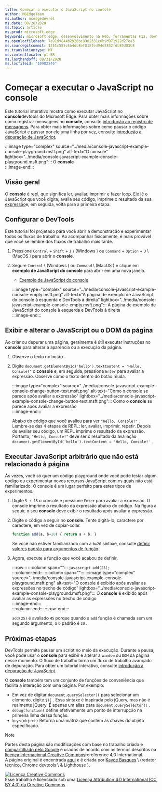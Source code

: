 ```yaml
---
title: Começar a executar o JavaScript no console
author: MSEdgeTeam
ms.author: msedgedevrel
ms.date: 08/28/2020
ms.topic: article
ms.prod: microsoft-edge
keywords: microsoft edge, desenvolvimento na Web, ferramentas F12, devtools
ms.openlocfilehash: 7e91d9844b2926bc8302331c6b9d971922d27ea3
ms.sourcegitcommit: 1251c555c6b4db8ef8187ed94d8832fdb89d03b8
ms.translationtype: MT
ms.contentlocale: pt-BR
ms.lasthandoff: 08/31/2020
ms.locfileid: "10982246"
---
```

<!-- Copyright Kayce Basques 

   Licensed under the Apache License, Version 2.0 (the "License");
   you may not use this file except in compliance with the License.
   You may obtain a copy of the License at

       https://www.apache.org/licenses/LICENSE-2.0

   Unless required by applicable law or agreed to in writing, software
   distributed under the License is distributed on an "AS IS" BASIS,
   WITHOUT WARRANTIES OR CONDITIONS OF ANY KIND, either express or implied.
   See the License for the specific language governing permissions and
   limitations under the License.  -->







# Começar a executar o JavaScript no console   



Este tutorial interativo mostra como executar JavaScript no **console**devtools do Microsoft Edge.  Para obter mais informações sobre como registrar mensagens no **console**, consulte [introdução ao registro de mensagens][DevToolsConsoleLoggingMessages].  Para obter mais informações sobre como pausar o código JavaScript e passar por ele uma linha por vez, consulte [introdução à depuração de JavaScript][DevToolsJavascriptIndex].  

:::image type="complex" source="../media/console-javascript-example-console-playground.msft.png" alt-text="O console" lightbox="../media/console-javascript-example-console-playground.msft.png":::
   O **console**  
:::image-end:::  

## Visão geral   

O **console** é [repl][WikiReadEvalPrintLoop], que significa ler, avaliar, imprimir e fazer loop.  Ele lê o JavaScript que você digita, avalia seu código, imprime o resultado da sua [expressão][2alityExpressionsVersusStatements]e, em seguida, volta para a primeira etapa.  

## Configurar o DevTools   

Este tutorial foi projetado para você abrir a demonstração e experimentar todos os fluxos de trabalho.  Ao acompanhar fisicamente, é mais provável que você se lembre dos fluxos de trabalho mais tarde.

1.  Pressione `Control` + `Shift` + `J` \ (Windows \) ou `Command` + `Option` + `J` \ (MacOS \) para abrir o **console**.  
1.  Segure `Control` \ (Windows \) ou `Command` \ (MacOS \) e clique em **exemplo de JavaScript do console** para abrir em uma nova janela.  
    
    *   [Exemplo de JavaScript do console][GlitchConsoleJavascriptExample]  
    
    :::image type="complex" source="../media/console-javascript-example-console-empty.msft.png" alt-text="A página de exemplo de JavaScript do console à esquerda e DevTools à direita" lightbox="../media/console-javascript-example-console-empty.msft.png":::
       A página de exemplo de JavaScript do console à esquerda e DevTools à direita  
    :::image-end:::  
    
## Exibir e alterar o JavaScript ou o DOM da página   

Ao criar ou depurar uma página, geralmente é útil executar instruções no **console** para alterar a aparência ou a execução da página.  
    
1.  Observe o texto no botão.  
1.  Digite `document.getElementById('hello').textContent = 'Hello, Console!'` o **console** e, em seguida, pressione `Enter` para avaliar a expressão.  Observe como o texto dentro do botão muda.  
    
    :::image type="complex" source="../media/console-javascript-example-console-change-button-text.msft.png" alt-text="Como o console se parece após avaliar a expressão" lightbox="../media/console-javascript-example-console-change-button-text.msft.png":::
       Como o **console** se parece após avaliar a expressão  
    :::image-end:::  
    
    Abaixo do código que você avaliou para ver `"Hello, Console!"` .  Lembre-se das 4 etapas de REPL: ler, avaliar, imprimir, repetir.  Depois de avaliar seu código, um REPL imprime o resultado da expressão.  Portanto, `"Hello, Console!"` deve ser o resultado da avaliação `document.getElementById('hello').textContent = 'Hello, Console!'` .  
    
## Executar JavaScript arbitrário que não está relacionado à página   

Às vezes, você só quer um código playground onde você pode testar algum código ou experimentar novos recursos JavaScript com os quais não está familiarizado.  O console é um lugar perfeito para estes tipos de experimentos.  

1.  Digite `5 + 15` o console e pressione `Enter` para avaliar a expressão. O console imprime o resultado da expressão abaixo do código.  Na figura a seguir, o seu **console** deve exibir o resultado após avaliar a expressão.  

1.  Digite o código a seguir no **console**.  Tente digitá-lo, caractere por caractere, em vez de copiar-colar.  
    
    ```javascript
    function add(a, b=20) { return a + b; }
    ```  
    
    Se você não estiver familiarizado com a `b=20` sintaxe, consulte [definir valores padrão para argumentos de função][Esma6DefaultParameterValues].  
    
1.  Agora, execute a função que você acabou de definir.  
    
    :::row:::
       :::column span="":::
          ```javascript
          add(25);
          ```  
       :::column-end:::
       :::column span="":::
          :::image type="complex" source="../media/console-javascript-example-console-playground.msft.png" alt-text="O console é exibido após avaliar as expressões no trecho de código" lightbox="../media/console-javascript-example-console-playground.msft.png":::
             O **console** é exibido após avaliar as expressões no trecho de código  
          :::image-end:::  
       :::column-end:::
    :::row-end:::
    
    `add(25)` é avaliado `45` porque quando a `add` função é chamada sem um segundo argumento, o `b` padrão é `20` .  

## Próximas etapas   

<!--See [Run JavaScript][DevToolsConsoleReference] to explore more features related to running JavaScript in the Console.  -->  

<!--todo: add console reference (run javascript) section when available  -->  

DevTools permite pausar um script no meio da execução.  Durante a pausa, você pode usar o **console** para exibir e alterar a `window` ou `DOM` da página nesse momento.  O fluxo de trabalho torna um fluxo de trabalho avançado de depuração.  Para obter um tutorial interativo, consulte [introdução à depuração de JavaScript][DevToolsJavascriptIndex].  

O **console** também tem um conjunto de funções de conveniência que facilita a interação com uma página.  Por exemplo:  

*   Em vez de digitar `document.querySelector()` para selecionar um elemento, digite `$()` .  Essa sintaxe é inspirada pelo jQuery, mas não é realmente jQuery.  É apenas um alias para `document.querySelector()` .  
*   `debug(function)` define efetivamente um ponto de interrupção na primeira linha dessa função.  
*   `keys(object)` Retorna uma matriz que contém as chaves do objeto especificado.  

<!--See [Console Utilities API Reference][DevToolsConsoleUtilities] to explore all the convenience functions.  -->  

<!--todo: add console utilities api reference section when available  -->  

 



<!-- links -->  

[DevToolsConsoleLoggingMessages]: ./log.md "Introdução ao registro de mensagens no console | Documentos da Microsoft"  
[DevToolsConsoleReference]: ./reference.md#run-javascript "Referência do console | Documentos da Microsoft"  
[DevToolsConsoleUtilities]: ./utilities.md "Referência de API de utilitários de console | Documentos da Microsoft"  
[DevToolsJavascriptIndex]: ../javascript/index.md "Introdução à depuração de JavaScript no Microsoft Edge DevTools"  

[2alityExpressionsVersusStatements]: https://2ality.com/2012/09/expressions-vs-statements.html "Expressões versus instruções em JavaScript"  

[Esma6DefaultParameterValues]: https://es6-features.org/index#DefaultParameterValues "Valores de parâmetro padrão-manipulação de parâmetro estendido-ECMAScript 6 – novos recursos: visão geral & comparação"  

[GlitchConsoleJavascriptExample]: https://microsoft-edge-chromium-devtools.glitch.me/static/console/javascript/index.html "Exemplo de JavaScript do console | Problema"  

[WikiReadEvalPrintLoop]: https://en.wikipedia.org/wiki/Read–eval–print_loop "Leitura – eval – loop de impressão-Wikipédia"  

> [!NOTE]
> Partes desta página são modificações com base no trabalho criado e [compartilhado pelo Google][GoogleSitePolicies] e usados de acordo com os termos descritos na [licença internacional Creative Commons][CCA4IL]rereference 4,0 International.  
> A página original é encontrada [aqui](https://developers.google.com/web/tools/chrome-devtools/console/javascript) e é criada por [Kayce Basques][KayceBasques] \ (redator técnico, Chrome devtools \ & Lighthouse \).  

[![Licença Creative Commons][CCby4Image]][CCA4IL]  
Esse trabalho é licenciado sob uma [Licença Attribution 4.0 International (CC BY 4.0) da Creative Commons][CCA4IL].  

[CCA4IL]: https://creativecommons.org/licenses/by/4.0  
[CCby4Image]: https://i.creativecommons.org/l/by/4.0/88x31.png  
[GoogleSitePolicies]: https://developers.google.com/terms/site-policies  
[KayceBasques]: https://developers.google.com/web/resources/contributors/kaycebasques  
